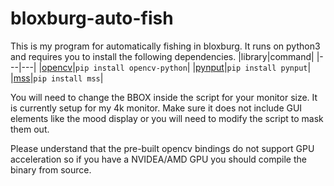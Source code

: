 # bloxburg-auto-fish

This is my program for automatically fishing in bloxburg. It runs on python3 and requires you to install the following dependencies.
|library|command|
|---|---|
|[opencv](https://pypi.org/project/opencv-python/)|`pip install opencv-python`|
|[pynput](https://pypi.org/project/pynput/)|`pip install pynput`|
|[mss](https://pypi.org/project/mss/)|`pip install mss`|

You will need to change the BBOX inside the script for your monitor size. It is currently setup for my 4k monitor. Make sure it does not include GUI elements like the mood display or you will need to modify the script to mask them out.

Please understand that the pre-built opencv bindings do not support GPU acceleration so if you have a NVIDEA/AMD GPU you should compile the binary from source.
